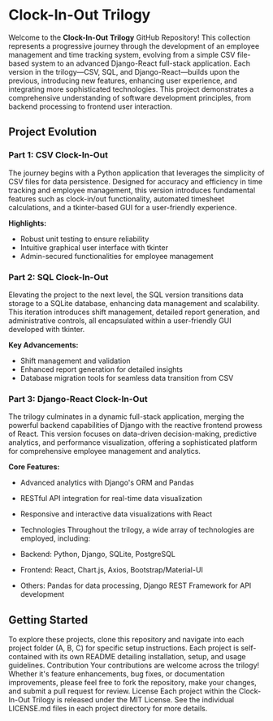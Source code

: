 
# Clock-In-Out Trilogy
Welcome to the **Clock-In-Out** **Trilogy** GitHub Repository! This collection represents a progressive journey through the development of an employee management and time tracking system, evolving from a simple CSV file-based system to an advanced Django-React full-stack application. Each version in the trilogy—CSV, SQL, and Django-React—builds upon the previous, introducing new features, enhancing user experience, and integrating more sophisticated technologies. This project demonstrates a comprehensive understanding of software development principles, from backend processing to frontend user interaction.

## Project Evolution
### Part 1: CSV Clock-In-Out
The journey begins with a Python application that leverages the simplicity of CSV files for data persistence. Designed for accuracy and efficiency in time tracking and employee management, this version introduces fundamental features such as clock-in/out functionality, automated timesheet calculations, and a tkinter-based GUI for a user-friendly experience.

**Highlights:**
* Robust unit testing to ensure reliability
* Intuitive graphical user interface with tkinter
* Admin-secured functionalities for employee management

### Part 2: SQL Clock-In-Out
Elevating the project to the next level, the SQL version transitions data storage to a SQLite database, enhancing data management and scalability. This iteration introduces shift management, detailed report generation, and administrative controls, all encapsulated within a user-friendly GUI developed with tkinter.

**Key Advancements:**
* Shift management and validation
* Enhanced report generation for detailed insights
* Database migration tools for seamless data transition from CSV

### Part 3: Django-React Clock-In-Out
The trilogy culminates in a dynamic full-stack application, merging the powerful backend capabilities of Django with the reactive frontend prowess of React. This version focuses on data-driven decision-making, predictive analytics, and performance visualization, offering a sophisticated platform for comprehensive employee management and analytics.

**Core Features:**
* Advanced analytics with Django's ORM and Pandas
* RESTful API integration for real-time data visualization
* Responsive and interactive data visualizations with React

* Technologies
Throughout the trilogy, a wide array of technologies are employed, including:
* Backend: Python, Django, SQLite, PostgreSQL
* Frontend: React, Chart.js, Axios, Bootstrap/Material-UI
* Others: Pandas for data processing, Django REST Framework for API development

## Getting Started
To explore these projects, clone this repository and navigate into each project folder (A, B, C) for specific setup instructions. Each project is self-contained with its own README detailing installation, setup, and usage guidelines.
Contribution
Your contributions are welcome across the trilogy! Whether it's feature enhancements, bug fixes, or documentation improvements, please feel free to fork the repository, make your changes, and submit a pull request for review.
License
Each project within the Clock-In-Out Trilogy is released under the MIT License. See the individual LICENSE.md files in each project directory for more details.
